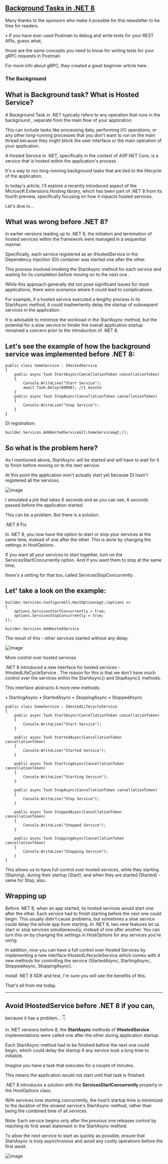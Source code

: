 

##        [Background Tasks in .NET 8](https://thecodeman.net/posts/background-tasks-in-dotnet8)
 

Many thanks to the sponsors who make it possible for this newsletter to be free for readers.
 
• If you have ever used Postman to debug and write tests for your REST APIs, guess what, 

those are the same concepts you need to know for writing tests for your gRPC requests in Postman

For more info about gRPC, they created a great beginner article here .
 
 

###                  The Background
 
 

##    What is Background task? What is Hosted Service?
 
A Background Task in .NET typically refers to any operation that runs in the background , separate from the main flow of your application.

This can include tasks like processing data, performing I/O operations, or any other long-running processes that you don't want to run on the main thread because they might block the user interface or the main operation of your application.
 
A Hosted Service in .NET, specifically in the context of ASP.NET Core, is a service that is hosted within the application's process . 

It's a way to run long-running background tasks that are tied to the lifecycle of the application.
 
In today's article, I'll explore a recently introduced aspect of the Microsoft.Extensions.Hosting library, which has been part of .NET 8 from its fourth preview, specifically focusing on how it impacts hosted services.
 
Let's dive in...
 
## What was wrong before .NET 8?
 
In earlier versions leading up to .NET 8, the initiation and termination of hosted services within the framework were managed in a sequential manner.
 
Specifically, each service registered as an IHostedService in the Dependency Injection (DI) container was started one after the other.
 
This process involved invoking the StartAsync method for each service and waiting for its completion before moving on to the next one . 

While this approach generally did not pose significant issues for most applications, there were scenarios where it could lead to complications.
 
For example, if a hosted service executed a lengthy process in its StartAsync method, it could inadvertently delay the startup of subsequent services in the application .
 
It is advisable to minimize the workload in the StartAsync method, but the potential for a slow service to hinder the overall application startup remained a concern prior to the introduction of .NET 8.
 
## Let's see the example of how the background service was implemented before .NET 8:


```
public class SomeService : IHostedService
{
    public async Task StartAsync(CancellationToken cancellationToken)
    {
        Console.WriteLine("Start Service");
        await Task.Delay(60000); //1 minute
    }
    public async Task StopAsync(CancellationToken cancellationToken)
    {
        Console.WriteLine("Stop Service");
    }
}
```


DI registration:
```
builder.Services.AddHostedService&lt;SomeService&gt;();
```
##  So what is the problem here?
 

As I mentioned above, StartAsync will be started and will have to wait for it to finish before moving on to the next service. 

At this point the application won't actually start yet because DI hasn't registered all the services.

![image](https://github.com/user-attachments/assets/85466cb9-36e8-4622-b7ff-1e28b8d22c59)

I simulated a job that takes 6 seconds and as you can see, 6 seconds passed before the application started.
 
This can be a problem. But there is a solution.
 
.NET 8 Fix
 
In .NET 8, you now have the option to start or stop your services at the same time, instead of one after the other. This is done by changing the settings in HostOptions .

If you want all your services to start together, turn on the ServicesStartConcurrently option. And if you want them to stop at the same time, 

there's a setting for that too, called ServicesStopConcurrently . 
 
## Let' take a look on the example:
```
builder.Services.Configure&lt;HostOptions&gt;(options =>
{
    options.ServicesStartConcurrently = true;
    options.ServicesStopConcurrently = true;
});
 
builder.Services.AddHostedService
```
The result of this - other services started without any delay.

 ![image](https://github.com/user-attachments/assets/6b1df8d1-16f6-433f-bbd9-d2be029b690b)

More control over hosted services
 

.NET 8 introduced a new interface for hosted services - IHostedLifeCycleService . The reason for this is that we don't have much control over the services within the StartAsync() and StopAsync() methods.
 

This interface abstracts 4 more new methods:
 

• StartingAsync
• StartedAsync
• StoppingAsync
• StoppedAsync

```
public class SomeService : IHostedLifecycleService
{
    public async Task StartAsync(CancellationToken cancellationToken)
    {
        Console.WriteLine("Start Service");
    }

    public async Task StartedAsync(CancellationToken cancellationToken)
    {
        Console.WriteLine("Started Service");
    }

    public async Task StartingAsync(CancellationToken cancellationToken)
    {
        Console.WriteLine("Starting Service");
    }

    public async Task StopAsync(CancellationToken cancellationToken)
    {
        Console.WriteLine("Stop Service");
    }

    public async Task StoppedAsync(CancellationToken cancellationToken)
    {
        Console.WriteLine("Stopped Service");
    }

    public async Task StoppingAsync(CancellationToken cancellationToken)
    {
        Console.WriteLine("Stopping Service");
    }
}
```

This allows us to have full control over hosted services, while they starting (Starting), during their startup (Start), and when they are started (Started) - same for Stop, also.
 
 

##             Wrapping up
 
 

Before .NET 8, when an app started, its hosted services would start one after the other. Each service had to finish starting before the next one could begin. 
This usually didn't cause problems, but sometimes a slow service could delay the whole app from starting.
In .NET 8, two new features let us start or stop services simultaneously, instead of one after another. You can turn this on by changing the settings in HostOptions for any services you're using.
 

In addition, now you can have a full control over Hosted Services by implementing a new interface IHostedLifecycleService which comes with 4 new methods for controlling the service (StartedAsync, StartingAsync, StoppedAsync, StoppingAsync).
 

Install .NET 8 SDK and test, I'm sure you will see the benefits of this.
 

That's all from me today.

------------------------------------

##                     Avoid IHostedService before .NET 8 if you can,

because it has a problem... 👇 

In .NET versions before 8, the 𝐒𝐭𝐚𝐫𝐭𝐀𝐬𝐲𝐧𝐜 methods of 𝐈𝐇𝐨𝐬𝐭𝐞𝐝𝐒𝐞𝐫𝐯𝐢𝐜𝐞 implementations were called one after the other during application startup. 

Each StartAsync method had to be finished before the next one could begin, which could delay the startup if any service took a long time to initialize.

Imagine you have a task that executes for a couple of minutes.

This means the application would not start until that task is finished.

.NET 8 introduces a solution with the 𝐒𝐞𝐫𝐯𝐢𝐜𝐞𝐬𝐒𝐭𝐚𝐫𝐭𝐂𝐨𝐧𝐜𝐮𝐫𝐫𝐞𝐧𝐭𝐥𝐲 property in the HostOptions class. 

With services now starting concurrently, the host’s startup time is minimized to the duration of the slowest service's StartAsync method, rather than being the combined time of all services.

Note: Each service begins only after the previous one releases control by reaching its first await statement in the StartAsync method. 

To allow the next service to start as quickly as possible, ensure that StartAsync is truly asynchronous and avoid any costly operations before the first await.

![image](https://github.com/user-attachments/assets/4d082122-fbe9-46d2-abe4-267cad2302b2)






